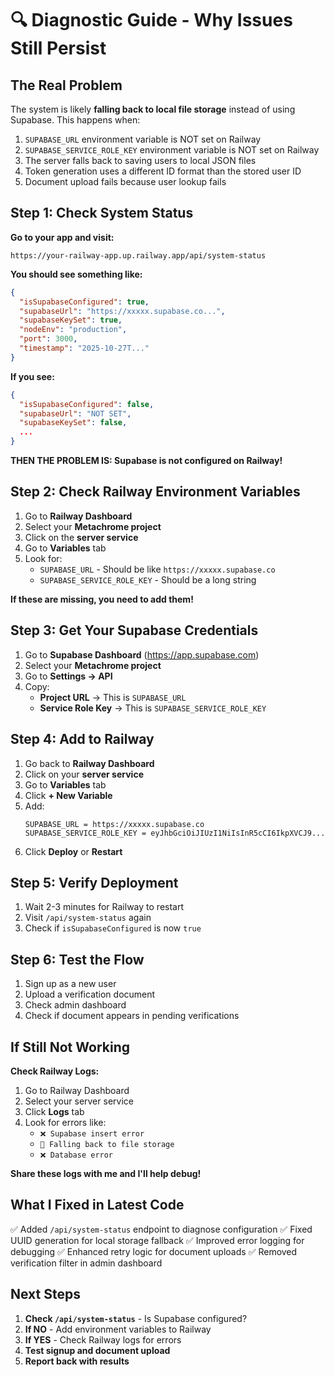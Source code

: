 # 🔍 Diagnostic Guide - Why Issues Still Persist

## The Real Problem

The system is likely **falling back to local file storage** instead of using Supabase. This happens when:

1. `SUPABASE_URL` environment variable is NOT set on Railway
2. `SUPABASE_SERVICE_ROLE_KEY` environment variable is NOT set on Railway
3. The server falls back to saving users to local JSON files
4. Token generation uses a different ID format than the stored user ID
5. Document upload fails because user lookup fails

## Step 1: Check System Status

**Go to your app and visit:**
```
https://your-railway-app.up.railway.app/api/system-status
```

**You should see something like:**
```json
{
  "isSupabaseConfigured": true,
  "supabaseUrl": "https://xxxxx.supabase.co...",
  "supabaseKeySet": true,
  "nodeEnv": "production",
  "port": 3000,
  "timestamp": "2025-10-27T..."
}
```

**If you see:**
```json
{
  "isSupabaseConfigured": false,
  "supabaseUrl": "NOT SET",
  "supabaseKeySet": false,
  ...
}
```

**THEN THE PROBLEM IS: Supabase is not configured on Railway!**

## Step 2: Check Railway Environment Variables

1. Go to **Railway Dashboard**
2. Select your **Metachrome project**
3. Click on the **server service**
4. Go to **Variables** tab
5. Look for:
   - `SUPABASE_URL` - Should be like `https://xxxxx.supabase.co`
   - `SUPABASE_SERVICE_ROLE_KEY` - Should be a long string

**If these are missing, you need to add them!**

## Step 3: Get Your Supabase Credentials

1. Go to **Supabase Dashboard** (https://app.supabase.com)
2. Select your **Metachrome project**
3. Go to **Settings → API**
4. Copy:
   - **Project URL** → This is `SUPABASE_URL`
   - **Service Role Key** → This is `SUPABASE_SERVICE_ROLE_KEY`

## Step 4: Add to Railway

1. Go back to **Railway Dashboard**
2. Click on your **server service**
3. Go to **Variables** tab
4. Click **+ New Variable**
5. Add:
   ```
   SUPABASE_URL = https://xxxxx.supabase.co
   SUPABASE_SERVICE_ROLE_KEY = eyJhbGciOiJIUzI1NiIsInR5cCI6IkpXVCJ9...
   ```
6. Click **Deploy** or **Restart**

## Step 5: Verify Deployment

1. Wait 2-3 minutes for Railway to restart
2. Visit `/api/system-status` again
3. Check if `isSupabaseConfigured` is now `true`

## Step 6: Test the Flow

1. Sign up as a new user
2. Upload a verification document
3. Check admin dashboard
4. Check if document appears in pending verifications

## If Still Not Working

**Check Railway Logs:**
1. Go to Railway Dashboard
2. Select your server service
3. Click **Logs** tab
4. Look for errors like:
   - `❌ Supabase insert error`
   - `🔄 Falling back to file storage`
   - `❌ Database error`

**Share these logs with me and I'll help debug!**

## What I Fixed in Latest Code

✅ Added `/api/system-status` endpoint to diagnose configuration
✅ Fixed UUID generation for local storage fallback
✅ Improved error logging for debugging
✅ Enhanced retry logic for document uploads
✅ Removed verification filter in admin dashboard

## Next Steps

1. **Check `/api/system-status`** - Is Supabase configured?
2. **If NO** - Add environment variables to Railway
3. **If YES** - Check Railway logs for errors
4. **Test signup and document upload**
5. **Report back with results**

